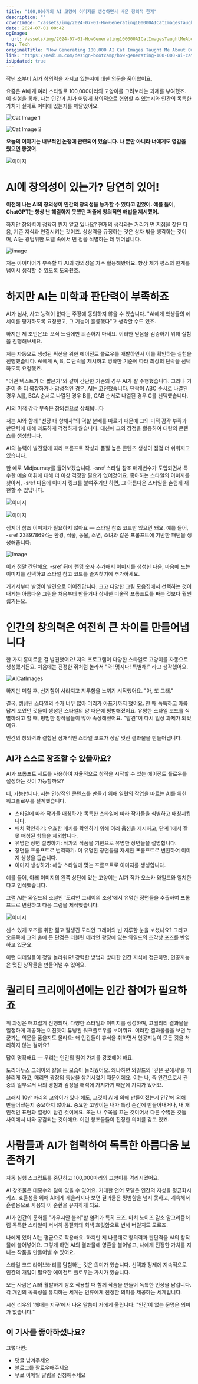 ```yaml
---
title: "100,000개의 AI 고양이 이미지를 생성하면서 배운 창의적 한계"
description: ""
coverImage: "/assets/img/2024-07-01-HowGenerating100000AICatImagesTaughtMeAboutOurCreativeEdge_0.png"
date: 2024-07-01 00:42
ogImage:
  url: /assets/img/2024-07-01-HowGenerating100000AICatImagesTaughtMeAboutOurCreativeEdge_0.png
tag: Tech
originalTitle: "How Generating 100,000 AI Cat Images Taught Me About Our Creative Edge"
link: "https://medium.com/design-bootcamp/how-generating-100-000-ai-cat-images-taught-me-about-our-creative-edge-355f55c06a5d"
isUpdated: true
---
```


작년 초부터 AI가 창의력을 가지고 있는지에 대한 의문을 품어왔어요.

요즘은 AI에게 여러 스타일로 100,000마리의 고양이를 그려보라는 과제를 부여했죠. 이 실험을 통해, 나는 인간과 AI가 어떻게 창의적으로 협업할 수 있는지와 인간의 독특한 가치가 실제로 어디에 있는지를 깨달았어요.

![Cat Image 1](/assets/img/2024-07-01-HowGenerating100000AICatImagesTaughtMeAboutOurCreativeEdge_0.png)

![Cat Image 2](/assets/img/2024-07-01-HowGenerating100000AICatImagesTaughtMeAboutOurCreativeEdge_1.png)

<div class="content-ad"></div>

**오늘의 이야기는 내부적인 논쟁에 관련되어 있습니다. 나 뿐만 아니라 너에게도 영감을 줬으면 좋겠어.**

![이미지](/assets/img/2024-07-01-HowGenerating100000AICatImagesTaughtMeAboutOurCreativeEdge_2.png)

# **AI에 창의성이 있는가? 당연히 있어!**

**이전에 나는 AI의 창의성이 인간의 창의성을 능가할 수 있다고 믿었어. 예를 들어, ChatGPT는 항상 난 해결하지 못했던 퍼즐에 창의적인 해법을 제시했어.**

<div class="content-ad"></div>

하지만 창의력이 정확히 뭔지 알고 있나요? 현재의 생각과는 거리가 먼 지점을 찾은 다음, 기존 지식과 연결시키는 것이죠. 상상력을 규정하는 것은 상자 밖을 생각하는 것이며, AI는 광범위한 모델 속에서 먼 점을 식별하는 데 뛰어납니다.

![image](/assets/img/2024-07-01-HowGenerating100000AICatImagesTaughtMeAboutOurCreativeEdge_3.png)

저는 아이디어가 부족할 때 AI의 창의성을 자주 활용해왔어요. 항상 제가 평소의 한계를 넘어서 생각할 수 있도록 도와줬죠.

# 하지만 AI는 미학과 판단력이 부족하죠

<div class="content-ad"></div>

AI가 심사, 사고 능력이 없다는 주장에 동의하지 않을 수 있습니다. "AI에게 학생들의 에세이를 평가하도록 요청했고, 그 기능이 훌륭했다"고 생각할 수도 있죠.

하지만 제 조언은요: 오직 느낌에만 의존하지 마세요. 이러한 믿음을 검증하기 위해 실험을 진행해보세요.

저는 자동으로 생성된 픽션을 위한 에이전트 플로우를 개발하면서 이를 확인하는 실험을 진행했습니다. AI에게 A, B, C 단락을 제시하고 명확한 기준에 따라 최상의 단락을 선택하도록 요청했죠.

"어떤 텍스트가 더 짧은가"와 같이 간단한 기준의 경우 AI가 잘 수행했습니다. 그러나 기준이 좀 더 복잡하거나 감성적인 경우, AI는 고전했습니다. 단락이 ABC 순서로 나열된 경우 A를, BCA 순서로 나열된 경우 B를, CAB 순서로 나열된 경우 C를 선택했습니다.

<div class="content-ad"></div>

AI의 미적 감각 부족은 창의성으로 상쇄됩니다

저는 AI와 함께 "선장 대 항해사"의 역할 분배를 따르기 때문에 그의 미적 감각 부족과 판단력에 대해 과도하게 걱정하지 않습니다. 대신에 그의 강점을 활용하여 대량의 콘텐츠를 생성합니다.

AI의 능력이 발전함에 따라 프롬프트 작성과 품질 높은 콘텐츠 생성이 점점 더 쉬워지고 있습니다.

<div class="content-ad"></div>

한 예로 Midjourney를 들어보겠습니다. -sref 스타일 참조 매개변수가 도입되면서 특수한 예술 어휘에 대해 더 이상 걱정할 필요가 없어졌어요. 좋아하는 스타일의 이미지를 찾아서, -sref 다음에 이미지 링크를 붙여주기만 하면, 그 아름다운 스타일을 손쉽게 재현할 수 있답니다.

![이미지](/assets/img/2024-07-01-HowGenerating100000AICatImagesTaughtMeAboutOurCreativeEdge_4.png)

![이미지](/assets/img/2024-07-01-HowGenerating100000AICatImagesTaughtMeAboutOurCreativeEdge_5.png)

심지어 참조 이미지가 필요하지 않아요 — 스타일 참조 코드만 있으면 돼요. 예를 들어, -sref 238978694는 환경, 식물, 동물, 소년, 소녀와 같은 프롬프트에 기반한 패턴을 생성해줍니다:

<div class="content-ad"></div>

![Image](/assets/img/2024-07-01-HowGenerating100000AICatImagesTaughtMeAboutOurCreativeEdge_6.png)

이거 정말 간단해요. -sref 뒤에 랜덤 숫자 추가해서 이미지를 생성한 다음, 마음에 드는 이미지를 선택하고 스타일 참고 코드를 즐겨찾기에 추가하세요.

거기서부터 발명이 발견으로 이어진답니다. 크고 다양한 그림 모음집에서 선택하는 것이 내게는 아름다운 그림을 처음부터 만들거나 상세한 미술적 프롬프트를 짜는 것보다 훨씬 쉽거든요.

# 인간의 창의력은 여전히 큰 차이를 만들어냅니다

<div class="content-ad"></div>

한 가지 흥미로운 걸 발견했어요! 저의 프로그램이 다양한 스타일로 고양이를 자동으로 생성했거든요. 처음에는 진정한 쥐처럼 놀라서 "와! 멋지다! 특별해!" 라고 생각했어요.

![AICatImages](/assets/img/2024-07-01-HowGenerating100000AICatImagesTaughtMeAboutOurCreativeEdge_7.png)

하지만 며칠 후, 신기함이 사라지고 지루함을 느끼기 시작했어요. "아, 또 그래."

결국, 생성된 스타일의 수가 너무 많아 머리가 아프기까지 했어요. 한 때 독특하고 아름답게 보였던 것들이 생성된 스타일의 양 때문에 평범해졌어요. 유망한 스타일 코드를 식별하려고 할 때, 평범한 창작물들이 많아 속상해졌어요. "발견"이 다시 일상 과제가 되었어요.

<div class="content-ad"></div>

인간의 창의력과 결합된 잠재적인 스타일 코드가 정말 멋진 결과물을 만들어냅니다.

## AI가 스스로 창조할 수 있을까요?

AI가 프롬프트 세트를 사용하여 자율적으로 창작을 시작할 수 있는 에이전트 플로우를 설정하는 것이 가능할까요?

네, 가능합니다. 저는 인상적인 콘텐츠를 만들기 위해 일련의 작업을 따르는 AI를 위한 워크플로우를 설계했습니다.

<div class="content-ad"></div>

- 스타일에 따라 작가들 매칭하기: 독특한 스타일에 따라 작가들을 식별하고 매칭시킵니다.
- 매치 확인하기: 유효한 매치를 확인하기 위해 여러 옵션을 제시하고, 단계 1에서 잘못 매칭된 항목을 제외합니다.
- 유명한 장면 설명하기: 작가의 작품을 기반으로 유명한 장면들을 설명합니다.
- 장면을 프롬프트로 번역하기: 이 유명한 장면들을 자세한 프롬프트로 변환하여 이미지 생성을 돕습니다.
- 이미지 생성하기: 해당 스타일에 맞는 프롬프트로 이미지를 생성합니다.

예를 들어, 아래 이미지의 왼쪽 상단에 있는 고양이는 AI가 작가 오스카 와일드와 일치한다고 인식했습니다.

그럼 AI는 와일드의 소설인 '도리언 그레이의 초상'에서 유명한 장면들을 추출하여 프롬프트로 변환하고 다음 그림을 제작했습니다.

![이미지](/assets/img/2024-07-01-HowGenerating100000AICatImagesTaughtMeAboutOurCreativeEdge_8.png)

<div class="content-ad"></div>

센스 있게 포즈를 취한 젊고 잘생긴 도리안 그레이의 빈 지루한 눈을 보셨나요? 그리고 오른쪽에 그의 손에 든 단검은 더블린 메리언 광장에 있는 와일드의 조각상 포즈를 반영하고 있군요.

이런 디테일들이 정말 놀라워요! 강력한 방법과 방대한 인간 지식에 접근하면, 인공지능은 멋진 창작물을 만들어낼 수 있어요.

# 퀄리티 크리에이션에는 인간 참여가 필요하죠

위 과정은 매끄럽게 진행되며, 다양한 스타일과 이미지를 생성하며, 고퀄리티 결과물을 일정하게 제공하는 미친듯이 튜닝된 워크플로우를 보여줘요. 이러한 결과물들을 보면 누군가는 의문을 품을지도 몰라요: 왜 인간들이 휴식을 취하면서 인공지능이 모든 것을 처리하지 않는 걸까요?

<div class="content-ad"></div>

답이 명확해요 — 우리는 인간의 참여 가치를 강조해야 해요.

도리아누스 그레이의 칼을 든 모습이 놀라웠어요. 왜냐하면 와일드의 '깊은 곳에서'를 떠올리게 하고, 매리언 광장의 동상을 상기시켰기 때문이에요. 이는 나, 즉 인간으로서 관중의 일부로서 나의 경험과 감정을 해석에 가져가기 때문에 가치가 있어요.

그래서 10만 마리의 고양이가 있다 해도, 그것이 AI에 의해 만들어졌는지 인간에 의해 만들어졌는지 중요하지 않아요. 중요한 고양이는 내가 특정 순간에 만들어내거나, 내 개인적인 표현과 열정이 담긴 것이에요. 또는 내 주목을 끄는 것이어서 다른 수많은 것들 사이에서 나와 공감되는 것이에요. 이런 창조물들이 진정한 의미를 갖고 있죠.

# 사람들과 AI가 협력하여 독특한 아름다움 보존하기

<div class="content-ad"></div>

자동 실행 스크립트를 중단하고 100,000마리의 고양이를 격리시켰어요.

AI 창조물은 대홍수와 닮아 있을 수 있어요. 거대한 언어 모델은 인간의 지성을 평균화시키죠. 효율성을 위해 AI에게 게을러지다 보면 결과물은 평범함을 넘지 못하고, 계속해서 훈련용으로 사용돼 이 순환을 유지하게 되요.

AI가 인간의 문화를 "가우시안 블러"할 염려가 특히 크죠. 마치 노이즈 감소 알고리즘처럼 독특한 스타일이 서서히 동질화돼 회색 흐릿함으로 변해 버릴지도 모르죠.

나에게 있어 AI는 평균으로 작용해요. 하지만 제 나름대로 창의력과 판단력을 AI의 창작물에 불어넣어요. 그렇게 하면 AI의 결과물에 영혼을 불어넣고, 나에게 진정한 가치를 지니는 작품을 만들어낼 수 있어요.

<div class="content-ad"></div>

스타일 코드 라이브러리를 탐험하는 것은 의미가 있습니다. 선택과 정제에 지속적으로 인간의 개입이 필요한 에이전트 플로우는 가치가 있습니다.

모든 사람은 AI와 활발하게 상호 작용할 때 함께 작품을 만들어 독특한 인상을 남깁니다. 각 개인의 독특성을 유지하는 세계는 인류에게 진정한 의미를 제공하는 세계입니다.

시신 리우의 '헤매는 지구'에서 나온 말씀이 저에게 울립니다: "인간이 없는 문명은 의미가 없습니다."

<div class="content-ad"></div>

## 이 기사를 좋아하셨나요?

그렇다면:

- 댓글 남겨주세요
- 블로그를 팔로우해주세요
- 무료 이메일 알림을 신청해주세요
